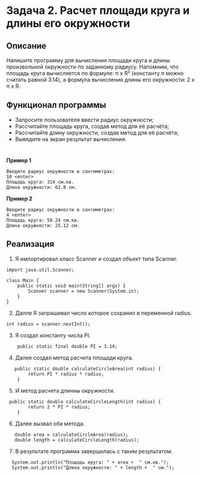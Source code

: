 # Задача 2. Расчет площади круга и длины его окружности
## Описание
Напишите программу для вычисления площади круга и длины произвольной окружности по заданному радиусу. Напомним, что площадь круга вычисляется по формуле: π x R² (константу π можно считать равной 3.14), а формула вычисления длины его окружности: 2 x π x R.

## Функционал программы
- Запросите пользователя ввести радиус окружности;
- Рассчитайте площадь круга, создав метод для её расчёта;
- Рассчитайте длину окружности, создав метод для её расчёта;
- Выведите на экран результат вычисления.
#
__Пример 1__
~~~
Введите радиус окружности в сантиметрах:
10 <enter>
Площадь круга: 314 см.кв.
Длина окружности: 62.8 см.
~~~
__Пример 2__
~~~
Введите радиус окружности в сантиметрах:
4 <enter>
Площадь круга: 50.24 см.кв.
Длина окружности: 25.12 см.
~~~
## Реализация

1. Я импортировал класс Scanner и создал объект типа Scanner.

~~~
import java.util.Scanner;

class Main {
    public static void main(String[] args) {
        Scanner scanner = new Scanner(System.in);
    }
}
~~~
2. Далле Я запрашивал число которое сохранил в переменной radius.
~~~
int radius = scanner.nextInt();
~~~
3. Я создал константу числа PI.
~~~
    public static final double PI = 3.14;
~~~   
4. Далее создал метод рaсчета площади круга.
~~~
   public static double calculateCircleArea(int radius) {
        return PI * radius * radius;
    }
~~~    
5. И метод расчета длинны окружности.
~~~
 public static double calculateCircleLength(int radius) {
        return 2 * PI * radius;
    }
~~~
6. Далее вызвал оба метода.
~~~
   double area = calculateCircleArea(radius);
   double length = calculateCircleLength(radius);
~~~
7. В результате программа завершилась с таким результатом.
~~~
  System.out.println("Площадь круга: " + area +  " см.кв.");
  System.out.println("Длина окружности: " + length +  " см.");
~~~

